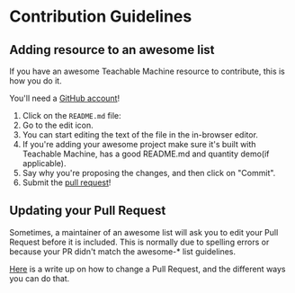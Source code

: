 # Contribution Guidelines

## Adding resource to an awesome list

If you have an awesome Teachable Machine resource to contribute, this is how you do it.

You'll need a [GitHub account](https://github.com/join)!

1. Click on the `README.md` file: 
2. Go to the edit icon. 
3. You can start editing the text of the file in the in-browser editor. 
4. If you're adding your awesome project make sure it's built with Teachable Machine, has a good README.md and quantity demo(if applicable).
5. Say why you're proposing the changes, and then click on "Commit".
6. Submit the [pull request](https://help.github.com/articles/using-pull-requests/)!

## Updating your Pull Request

Sometimes, a maintainer of an awesome list will ask you to edit your Pull Request before it is included. This is normally due to spelling errors or because your PR didn't match the awesome-* list guidelines.

[Here](https://github.com/RichardLitt/knowledge/blob/master/github/amending-a-commit-guide.md) is a write up on how to change a Pull Request, and the different ways you can do that.

